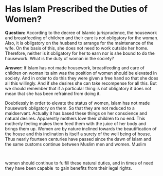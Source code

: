Has Islam Prescribed the Duties of Women?
=========================================

**Question:** According to the decree of Islamic jurisprudence, the
housework and breastfeeding of children and their care is not obligatory
for the woman. Also, it is obligatory on the husband to arrange for the
maintenance of the wife. On the basis of this, she does not need to work
outside her home. Therefore, neither is it obligatory for her to earn
nor is she bound to do the housework. What is the duty of woman in the
society?

**Answer:** If Islam has not made housework, breastfeeding and care of
children on woman its aim was the position of women should be elevated
in society. And in order to do this they were given a free hand so that
she does all this willingly. And if she desires she can take recompense
for all this. But we should remember that if a particular thing is not
obligatory it does not mean that she has been refrained from doing it.

Doubtlessly in order to elevate the status of women, Islam has not made
housework obligatory on them. So that they are not reduced to a
maidservant. Actually it has based these things on her conscience and
natural desires. Apparently mothers love their children to no end. This
motherly feeling makes them feed them with the juice of her body and
brings them up. Women are by nature inclined towards the beautification
of the house and this inclination is itself a surety of the well being
of house. Thus nearly fourteen centuries have passed since the dawn of
Islam and the same customs continue between Muslim men and women. Muslim

 

women should continue to fulfill these natural duties, and in times of
need they have been capable  to gain benefits from their legal rights.

